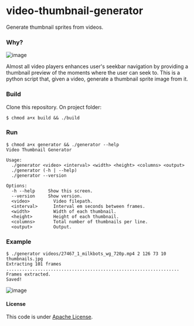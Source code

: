 # video-thumbnail-generator
Generate thumbnail sprites from videos.

### Why?
![image](https://cloud.githubusercontent.com/assets/244265/11234416/b1a67230-8d95-11e5-97a4-c2acdcbf72f7.png)

Almost all video players enhances user's seekbar navigation by providing a thumbnail preview of the moments where the user can seek to. This is a python script that, given a video, generate a thumbnail sprite image from it.

### Build

Clone this repository. On project folder:
```shell
$ chmod a+x build && ./build
```

### Run
```shell
$ chmod a+x generator && ./generator --help
Video Thumbnail Generator

Usage:
  ./generator <video> <interval> <width> <height> <columns> <output>
  ./generator (-h | --help)
  ./generator --version

Options:
  -h --help     Show this screen.
  --version     Show version.
  <video>         Video filepath.
  <interval>      Interval em seconds between frames.
  <width>         Width of each thumbnail.
  <height>        Height of each thumbnail.
  <columns>       Total number of thumbnails per line.
  <output>        Output.
```

### Example
```shell
$ ./generator videos/27467_1_milkbots_wg_720p.mp4 2 126 73 10 thumbnails.jpg
Extracting 101 frames
.................................................................. Frames extracted.
Saved!
```

![image](https://cloud.githubusercontent.com/assets/244265/11234316/b42913a6-8d94-11e5-865a-128ea8d801f7.png)

#### License

This code is under [Apache License](https://github.com/flavioribeiro/video-thumbnail-generator/blob/master/LICENSE).
